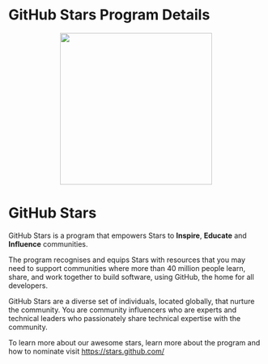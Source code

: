 # GitHub Stars Program Details

<p align="center">
  <a href="https://stars.github.com/" target="_blank">
  <img width=300 src="./img/logo.png">
  </a>
</p>

# GitHub Stars
GitHub Stars is a program that empowers Stars to **Inspire**, **Educate** and **Influence** communities.

The program recognises and equips Stars with resources that you may need to support communities where more than 40 million people learn, share, and work together to build software, using GitHub, the home for all developers.

GitHub Stars are a diverse set of individuals, located globally, that nurture the community. You are community influencers who are experts and technical leaders who passionately share technical expertise with the community.

To learn more about our awesome stars, learn more about the program and how to nominate visit https://stars.github.com/
